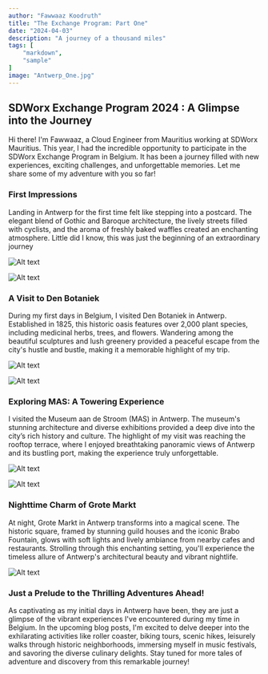 ```yaml
---
author: "Fawwaaz Koodruth"
title: "The Exchange Program: Part One"
date: "2024-04-03"
description: "A journey of a thousand miles"
tags: [
    "markdown",
    "sample"
]
image: "Antwerp_One.jpg"
---
```

## SDWorx Exchange Program 2024 : A Glimpse into the Journey



Hi there! I'm Fawwaaz, a Cloud Engineer from Mauritius working at SDWorx Mauritius. This year, I had the incredible opportunity to participate in the SDWorx Exchange Program in Belgium. It has been a journey filled with new experiences, exciting challenges, and unforgettable memories. Let me share some of my adventure with you so far!

### First Impressions

Landing in Antwerp for the first time felt like stepping into a postcard. The elegant blend of Gothic and Baroque architecture, the lively streets filled with cyclists, and the aroma of freshly baked waffles created an enchanting atmosphere. Little did I know, this was just the beginning of an extraordinary journey


![Alt text](Antwerp_Two.jpg "a title")

![Alt text](Antwerp_3.jpg "a title")

### A Visit to Den Botaniek

During my first days in Belgium, I visited Den Botaniek in Antwerp. Established in 1825, this historic oasis features over 2,000 plant species, including medicinal herbs, trees, and flowers. Wandering among the beautiful sculptures and lush greenery provided a peaceful escape from the city's hustle and bustle, making it a memorable highlight of my trip.

![Alt text](Antwerp_4.jpg "Den Botaniek")

![Alt text](Antwerp_5.jpg "Den Botaniek Restaurant")

### Exploring MAS: A Towering Experience

I visited the Museum aan de Stroom (MAS) in Antwerp. The museum's stunning architecture and diverse exhibitions provided a deep dive into the city’s rich history and culture. The highlight of my visit was reaching the rooftop terrace, where I enjoyed breathtaking panoramic views of Antwerp and its bustling port, making the experience truly unforgettable.

![Alt text](Antwerp_6.jpg "MAS_night")

![Alt text](Antwerp_7.jpg "MAS")

### Nighttime Charm of Grote Markt

At night, Grote Markt in Antwerp transforms into a magical scene. The historic square, framed by stunning guild houses and the iconic Brabo Fountain, glows with soft lights and lively ambiance from nearby cafes and restaurants. Strolling through this enchanting setting, you'll experience the timeless allure of Antwerp's architectural beauty and vibrant nightlife.

![Alt text](Antwerp_8.jpg "Grote_Markt")

### Just a Prelude to the Thrilling Adventures Ahead!

As captivating as my initial days in Antwerp have been, they are just a glimpse of the vibrant experiences I've encountered during my time in Belgium. In the upcoming blog posts, I'm excited to delve deeper into the exhilarating activities like roller coaster, biking tours, scenic hikes, leisurely walks through historic neighborhoods, immersing myself in music festivals, and savoring the diverse culinary delights. Stay tuned for more tales of adventure and discovery from this remarkable journey!